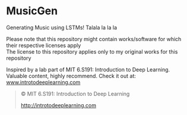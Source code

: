# MusicGen
Generating Music using LSTMs! Talala la la la

Please note that this repository might contain works/software for which their respective licenses apply<br>
The license to this repository applies only to my original works for this repository<br>

Inspired by a lab part of MIT 6.S191: Introduction to Deep Learning.<br>
Valuable content, highly recommend. Check it out at: www.introtodeeplearning.com

> © MIT 6.S191: Introduction to Deep Learning
>
> http://introtodeeplearning.com
